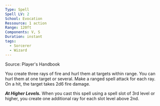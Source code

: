```yaml
---
Type: Spell
Spell LV: 2
School: Evocation
Ressource: 1 action
Range: 120ft
Components: V, S
Duration: instant
tags:
  - Sorcerer
  - Wizard
---
```

Source: Player's Handbook

You create three rays of fire and hurl them at targets within range. You can hurl them at one target or several. Make a ranged spell attack for each ray. On a hit, the target takes 2d6 fire damage.

**_At Higher Levels._** When you cast this spell using a spell slot of 3rd level or higher, you create one additional ray for each slot level above 2nd.